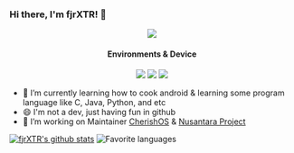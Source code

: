 ### Hi there, I'm fjrXTR! 👋

<p align="center">
  <img src="https://github.com/fjrXTR/fjrXTR/raw/main/majo-no-tabitabi-the-journey-of-elaina.gif"><br>
</p>

<h4 align=center>Environments & Device</h4>
<p align=center>
<a href="https://www.android.com/android-11"><img src="https://img.shields.io/badge/Android%2011-3ddc84?style=flat-square&logo=android&logoColor=ffffff"></a>
<a href="https://www.microsoft.com/windows/windows-8.1"><img src="https://img.shields.io/badge/Windows%208.1-00adef?style=flat-square&logo=windows10&logoColor=ffffff"></a>
<a href="https://www.po.co.id/id/product/poco-m4-pro/"><img src="https://img.shields.io/badge/POCO%20M4%20Pro-ffd400?style=flat-square&logo=xiaomi&logoColor=000000"></a>

- 🌱 I’m currently learning how to cook android & learning some program language like C, Java, Python, and etc
- 😄 I'm not a dev, just having fun in github
- 🔭 I’m working on Maintainer <a href="https://github.com/cherishOS">CherishOS</a> & <a href="https://nusantararom.org/">Nusantara Project</a>

[![fjrXTR's github stats](https://github-readme-stats.vercel.app/api?username=fjrXTR&theme=purple)](https://github.com/fajar3109)
![Favorite languages](https://github-readme-stats.vercel.app/api/top-langs/?username=fjrXTR&theme=purple)
